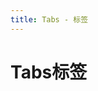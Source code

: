 ```yaml
---
title: Tabs - 标签
---
```

# Tabs标签

<ClientOnly>
  <tabs-demos></tabs-demos>
</ClientOnly>

<tabs-attributes></tabs-attributes>